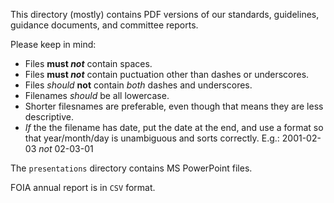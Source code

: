 This directory (mostly) contains PDF versions of our standards, guidelines, guidance documents, and committee reports.

Please keep in mind:
- Files **must _not_** contain spaces.
- Files **must _not_** contain puctuation other than dashes or underscores.
- Files _should_ **not** contain _both_ dashes and underscores.
- Filenames _should_ be all lowercase.
- Shorter filesnames are preferable, even though that means they are less descriptive.
- _If_ the the filename has date, put the date at the end, and use a format so that year/month/day is unambiguous and sorts correctly.  E.g.:  2001-02-03 _not_ 02-03-01

The `presentations` directory contains MS PowerPoint files.

FOIA annual report is in `CSV` format.

